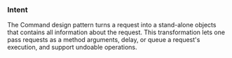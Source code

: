 
### Intent

The Command design pattern turns a request into a stand-alone objects that contains all information about the request. This transformation lets one pass requests as a method arguments, delay, or queue a request's execution, and support undoable operations.